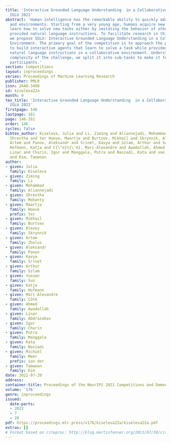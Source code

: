 ```yaml
---
title: 'Interactive Grounded Language Understanding  in a Collaborative Environment:
  IGLU 2021'
abstract: 'Human intelligence has the remarkable ability to quickly adapt to new tasks
  and environments. Starting from a very young age, humans acquire new skills and
  learn how to solve new tasks either by imitating the behavior of others or by following
  provided natural language instructions. To facilitate research in this direction,
  we propose IGLU: Interactive Grounded Language Understanding in a Collaborative
  Environment. The primary goal of the competition is to approach the problem of how
  to build interactive agents that learn to solve a task while provided with grounded
  natural language instructions in a collaborative environment. Understanding the
  complexity of the challenge, we split it into sub-tasks to make it feasible for
  participants.'
section: Competitions
layout: inproceedings
series: Proceedings of Machine Learning Research
publisher: PMLR
issn: 2640-3498
id: kiseleva22a
month: 0
tex_title: 'Interactive Grounded Language Understanding  in a Collaborative Environment:
  IGLU 2021'
firstpage: 146
lastpage: 161
page: 146-161
order: 146
cycles: false
bibtex_author: Kiseleva, Julia and Li, Ziming and Aliannejadi, Mohammad and Mohanty,
  Shrestha and ter Hoeve, Maartje and Burtsev, Mikhail and Skrynnik, Alexey and Zholus,
  Artem and Panov, Aleksandr and Srinet, Kavya and Szlam, Arthur and Sun, Yuxuan and
  Hofmann, Katja and C{\^o}t{\'e}, Marc-Alexandre and Awadallah, Ahmed and Abdrazakov,
  Linar and Churin, Igor and Manggala, Putra and Naszadi, Kata and van der Meer, Michiel
  and Kim, Taewoon
author:
- given: Julia
  family: Kiseleva
- given: Ziming
  family: Li
- given: Mohammad
  family: Aliannejadi
- given: Shrestha
  family: Mohanty
- given: Maartje
  family: Hoeve
  prefix: ter
- given: Mikhail
  family: Burtsev
- given: Alexey
  family: Skrynnik
- given: Artem
  family: Zholus
- given: Aleksandr
  family: Panov
- given: Kavya
  family: Srinet
- given: Arthur
  family: Szlam
- given: Yuxuan
  family: Sun
- given: Katja
  family: Hofmann
- given: Marc-Alexandre
  family: Côté
- given: Ahmed
  family: Awadallah
- given: Linar
  family: Abdrazakov
- given: Igor
  family: Churin
- given: Putra
  family: Manggala
- given: Kata
  family: Naszadi
- given: Michiel
  family: Meer
  prefix: van der
- given: Taewoon
  family: Kim
date: 2022-07-20
address:
container-title: Proceedings of the NeurIPS 2021 Competitions and Demonstrations Track
volume: '176'
genre: inproceedings
issued:
  date-parts:
  - 2022
  - 7
  - 20
pdf: https://proceedings.mlr.press/v176/kiseleva22a/kiseleva22a.pdf
extras: []
# Format based on citeproc: http://blog.martinfenner.org/2013/07/30/citeproc-yaml-for-bibliographies/
---
```

